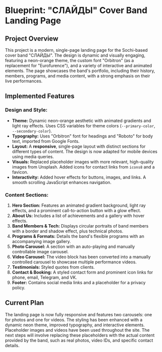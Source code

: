 # Blueprint: "СЛАЙДЫ" Cover Band Landing Page

## Project Overview

This project is a modern, single-page landing page for the Sochi-based cover band "СЛАЙДЫ". The design is dynamic and visually engaging, featuring a neon-orange theme, the custom font "Orbitron" (as a replacement for "Eurofurence"), and a variety of interactive and animated elements. The page showcases the band's portfolio, including their history, members, programs, and media content, with a strong emphasis on their live performances.

## Implemented Features

### Design and Style:
*   **Theme:** Dynamic neon-orange aesthetic with animated gradients and light ray effects. Uses CSS variables for theme colors (`--primary-color`, `--secondary-color`).
*   **Typography:** Uses "Orbitron" font for headings and "Roboto" for body text, imported from Google Fonts.
*   **Layout:** A **responsive**, single-page layout with distinct sections for different types of content. The design is now adapted for mobile devices using media queries.
*   **Visuals:** Replaced placeholder images with more relevant, high-quality images from Unsplash. Added icons for contact links from `icons8` and a favicon.
*   **Interactivity:** Added hover effects for buttons, images, and links. A smooth scrolling JavaScript enhances navigation.

### Content Sections:
1.  **Hero Section:** Features an animated gradient background, light ray effects, and a prominent call-to-action button with a glow effect.
2.  **About Us:** Includes a list of achievements and a gallery with hover effects.
3.  **Band Members & Tech:** Displays circular portraits of band members with a border and shadow effect, plus technical photos.
4.  **Programs & Formats:** Details the band's flexible programs with an accompanying image gallery.
5.  **Photo Carousel:** A section with an auto-playing and manually controllable image carousel.
6.  **Video Carousel:** The video block has been converted into a manually controlled carousel to showcase multiple performance videos.
7.  **Testimonials:** Styled quotes from clients.
8.  **Contact & Booking:** A styled contact form and prominent icon links for phone, email, Telegram, and VK.
9.  **Footer:** Contains social media links and a placeholder for a privacy policy.

## Current Plan

The landing page is now fully responsive and features two carousels: one for photos and one for videos. The styling has been enhanced with a dynamic neon theme, improved typography, and interactive elements. Placeholder images and videos have been used throughout the site. The next steps will involve replacing these placeholders with the actual content provided by the band, such as real photos, video IDs, and specific contact details.
